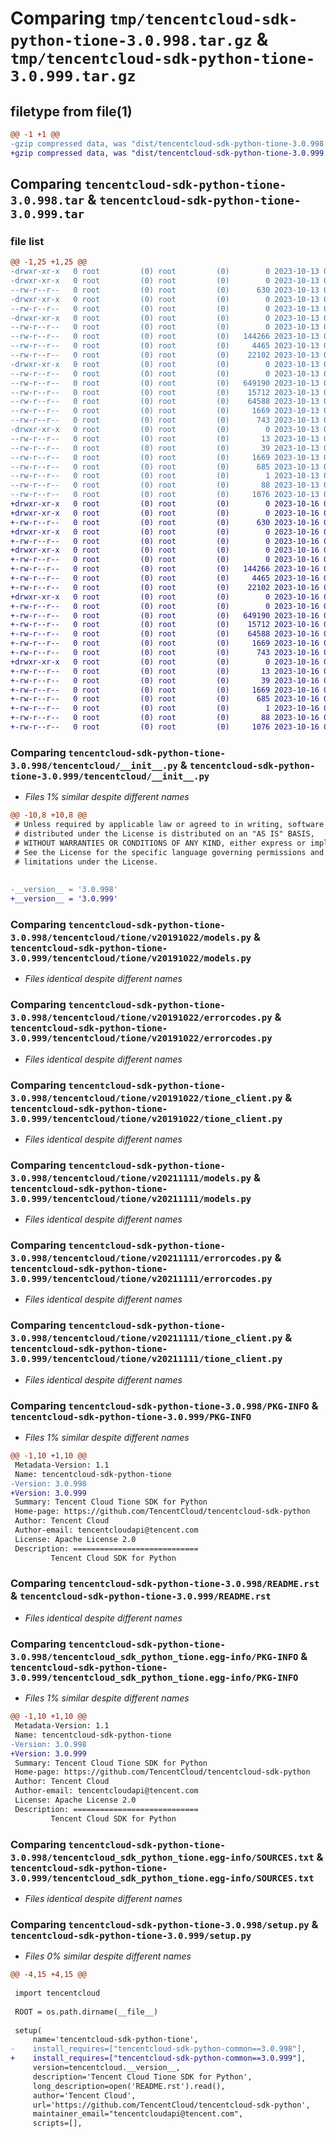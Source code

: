 # Comparing `tmp/tencentcloud-sdk-python-tione-3.0.998.tar.gz` & `tmp/tencentcloud-sdk-python-tione-3.0.999.tar.gz`

## filetype from file(1)

```diff
@@ -1 +1 @@
-gzip compressed data, was "dist/tencentcloud-sdk-python-tione-3.0.998.tar", last modified: Fri Oct 13 00:38:35 2023, max compression
+gzip compressed data, was "dist/tencentcloud-sdk-python-tione-3.0.999.tar", last modified: Mon Oct 16 00:37:42 2023, max compression
```

## Comparing `tencentcloud-sdk-python-tione-3.0.998.tar` & `tencentcloud-sdk-python-tione-3.0.999.tar`

### file list

```diff
@@ -1,25 +1,25 @@
-drwxr-xr-x   0 root         (0) root         (0)        0 2023-10-13 00:38:35.000000 tencentcloud-sdk-python-tione-3.0.998/
-drwxr-xr-x   0 root         (0) root         (0)        0 2023-10-13 00:38:35.000000 tencentcloud-sdk-python-tione-3.0.998/tencentcloud/
--rw-r--r--   0 root         (0) root         (0)      630 2023-10-13 00:38:35.000000 tencentcloud-sdk-python-tione-3.0.998/tencentcloud/__init__.py
-drwxr-xr-x   0 root         (0) root         (0)        0 2023-10-13 00:38:35.000000 tencentcloud-sdk-python-tione-3.0.998/tencentcloud/tione/
--rw-r--r--   0 root         (0) root         (0)        0 2023-10-13 00:38:35.000000 tencentcloud-sdk-python-tione-3.0.998/tencentcloud/tione/__init__.py
-drwxr-xr-x   0 root         (0) root         (0)        0 2023-10-13 00:38:35.000000 tencentcloud-sdk-python-tione-3.0.998/tencentcloud/tione/v20191022/
--rw-r--r--   0 root         (0) root         (0)        0 2023-10-13 00:38:35.000000 tencentcloud-sdk-python-tione-3.0.998/tencentcloud/tione/v20191022/__init__.py
--rw-r--r--   0 root         (0) root         (0)   144266 2023-10-13 00:38:35.000000 tencentcloud-sdk-python-tione-3.0.998/tencentcloud/tione/v20191022/models.py
--rw-r--r--   0 root         (0) root         (0)     4465 2023-10-13 00:38:35.000000 tencentcloud-sdk-python-tione-3.0.998/tencentcloud/tione/v20191022/errorcodes.py
--rw-r--r--   0 root         (0) root         (0)    22102 2023-10-13 00:38:35.000000 tencentcloud-sdk-python-tione-3.0.998/tencentcloud/tione/v20191022/tione_client.py
-drwxr-xr-x   0 root         (0) root         (0)        0 2023-10-13 00:38:35.000000 tencentcloud-sdk-python-tione-3.0.998/tencentcloud/tione/v20211111/
--rw-r--r--   0 root         (0) root         (0)        0 2023-10-13 00:38:35.000000 tencentcloud-sdk-python-tione-3.0.998/tencentcloud/tione/v20211111/__init__.py
--rw-r--r--   0 root         (0) root         (0)   649190 2023-10-13 00:38:35.000000 tencentcloud-sdk-python-tione-3.0.998/tencentcloud/tione/v20211111/models.py
--rw-r--r--   0 root         (0) root         (0)    15712 2023-10-13 00:38:35.000000 tencentcloud-sdk-python-tione-3.0.998/tencentcloud/tione/v20211111/errorcodes.py
--rw-r--r--   0 root         (0) root         (0)    64588 2023-10-13 00:38:35.000000 tencentcloud-sdk-python-tione-3.0.998/tencentcloud/tione/v20211111/tione_client.py
--rw-r--r--   0 root         (0) root         (0)     1669 2023-10-13 00:38:35.000000 tencentcloud-sdk-python-tione-3.0.998/PKG-INFO
--rw-r--r--   0 root         (0) root         (0)      743 2023-10-13 00:38:35.000000 tencentcloud-sdk-python-tione-3.0.998/README.rst
-drwxr-xr-x   0 root         (0) root         (0)        0 2023-10-13 00:38:35.000000 tencentcloud-sdk-python-tione-3.0.998/tencentcloud_sdk_python_tione.egg-info/
--rw-r--r--   0 root         (0) root         (0)       13 2023-10-13 00:38:35.000000 tencentcloud-sdk-python-tione-3.0.998/tencentcloud_sdk_python_tione.egg-info/top_level.txt
--rw-r--r--   0 root         (0) root         (0)       39 2023-10-13 00:38:35.000000 tencentcloud-sdk-python-tione-3.0.998/tencentcloud_sdk_python_tione.egg-info/requires.txt
--rw-r--r--   0 root         (0) root         (0)     1669 2023-10-13 00:38:35.000000 tencentcloud-sdk-python-tione-3.0.998/tencentcloud_sdk_python_tione.egg-info/PKG-INFO
--rw-r--r--   0 root         (0) root         (0)      685 2023-10-13 00:38:35.000000 tencentcloud-sdk-python-tione-3.0.998/tencentcloud_sdk_python_tione.egg-info/SOURCES.txt
--rw-r--r--   0 root         (0) root         (0)        1 2023-10-13 00:38:35.000000 tencentcloud-sdk-python-tione-3.0.998/tencentcloud_sdk_python_tione.egg-info/dependency_links.txt
--rw-r--r--   0 root         (0) root         (0)       88 2023-10-13 00:38:35.000000 tencentcloud-sdk-python-tione-3.0.998/setup.cfg
--rw-r--r--   0 root         (0) root         (0)     1076 2023-10-13 00:38:35.000000 tencentcloud-sdk-python-tione-3.0.998/setup.py
+drwxr-xr-x   0 root         (0) root         (0)        0 2023-10-16 00:37:42.000000 tencentcloud-sdk-python-tione-3.0.999/
+drwxr-xr-x   0 root         (0) root         (0)        0 2023-10-16 00:37:42.000000 tencentcloud-sdk-python-tione-3.0.999/tencentcloud/
+-rw-r--r--   0 root         (0) root         (0)      630 2023-10-16 00:37:42.000000 tencentcloud-sdk-python-tione-3.0.999/tencentcloud/__init__.py
+drwxr-xr-x   0 root         (0) root         (0)        0 2023-10-16 00:37:42.000000 tencentcloud-sdk-python-tione-3.0.999/tencentcloud/tione/
+-rw-r--r--   0 root         (0) root         (0)        0 2023-10-16 00:37:42.000000 tencentcloud-sdk-python-tione-3.0.999/tencentcloud/tione/__init__.py
+drwxr-xr-x   0 root         (0) root         (0)        0 2023-10-16 00:37:42.000000 tencentcloud-sdk-python-tione-3.0.999/tencentcloud/tione/v20191022/
+-rw-r--r--   0 root         (0) root         (0)        0 2023-10-16 00:37:42.000000 tencentcloud-sdk-python-tione-3.0.999/tencentcloud/tione/v20191022/__init__.py
+-rw-r--r--   0 root         (0) root         (0)   144266 2023-10-16 00:37:42.000000 tencentcloud-sdk-python-tione-3.0.999/tencentcloud/tione/v20191022/models.py
+-rw-r--r--   0 root         (0) root         (0)     4465 2023-10-16 00:37:42.000000 tencentcloud-sdk-python-tione-3.0.999/tencentcloud/tione/v20191022/errorcodes.py
+-rw-r--r--   0 root         (0) root         (0)    22102 2023-10-16 00:37:42.000000 tencentcloud-sdk-python-tione-3.0.999/tencentcloud/tione/v20191022/tione_client.py
+drwxr-xr-x   0 root         (0) root         (0)        0 2023-10-16 00:37:42.000000 tencentcloud-sdk-python-tione-3.0.999/tencentcloud/tione/v20211111/
+-rw-r--r--   0 root         (0) root         (0)        0 2023-10-16 00:37:42.000000 tencentcloud-sdk-python-tione-3.0.999/tencentcloud/tione/v20211111/__init__.py
+-rw-r--r--   0 root         (0) root         (0)   649190 2023-10-16 00:37:42.000000 tencentcloud-sdk-python-tione-3.0.999/tencentcloud/tione/v20211111/models.py
+-rw-r--r--   0 root         (0) root         (0)    15712 2023-10-16 00:37:42.000000 tencentcloud-sdk-python-tione-3.0.999/tencentcloud/tione/v20211111/errorcodes.py
+-rw-r--r--   0 root         (0) root         (0)    64588 2023-10-16 00:37:42.000000 tencentcloud-sdk-python-tione-3.0.999/tencentcloud/tione/v20211111/tione_client.py
+-rw-r--r--   0 root         (0) root         (0)     1669 2023-10-16 00:37:42.000000 tencentcloud-sdk-python-tione-3.0.999/PKG-INFO
+-rw-r--r--   0 root         (0) root         (0)      743 2023-10-16 00:37:42.000000 tencentcloud-sdk-python-tione-3.0.999/README.rst
+drwxr-xr-x   0 root         (0) root         (0)        0 2023-10-16 00:37:42.000000 tencentcloud-sdk-python-tione-3.0.999/tencentcloud_sdk_python_tione.egg-info/
+-rw-r--r--   0 root         (0) root         (0)       13 2023-10-16 00:37:42.000000 tencentcloud-sdk-python-tione-3.0.999/tencentcloud_sdk_python_tione.egg-info/top_level.txt
+-rw-r--r--   0 root         (0) root         (0)       39 2023-10-16 00:37:42.000000 tencentcloud-sdk-python-tione-3.0.999/tencentcloud_sdk_python_tione.egg-info/requires.txt
+-rw-r--r--   0 root         (0) root         (0)     1669 2023-10-16 00:37:42.000000 tencentcloud-sdk-python-tione-3.0.999/tencentcloud_sdk_python_tione.egg-info/PKG-INFO
+-rw-r--r--   0 root         (0) root         (0)      685 2023-10-16 00:37:42.000000 tencentcloud-sdk-python-tione-3.0.999/tencentcloud_sdk_python_tione.egg-info/SOURCES.txt
+-rw-r--r--   0 root         (0) root         (0)        1 2023-10-16 00:37:42.000000 tencentcloud-sdk-python-tione-3.0.999/tencentcloud_sdk_python_tione.egg-info/dependency_links.txt
+-rw-r--r--   0 root         (0) root         (0)       88 2023-10-16 00:37:42.000000 tencentcloud-sdk-python-tione-3.0.999/setup.cfg
+-rw-r--r--   0 root         (0) root         (0)     1076 2023-10-16 00:37:42.000000 tencentcloud-sdk-python-tione-3.0.999/setup.py
```

### Comparing `tencentcloud-sdk-python-tione-3.0.998/tencentcloud/__init__.py` & `tencentcloud-sdk-python-tione-3.0.999/tencentcloud/__init__.py`

 * *Files 1% similar despite different names*

```diff
@@ -10,8 +10,8 @@
 # Unless required by applicable law or agreed to in writing, software
 # distributed under the License is distributed on an "AS IS" BASIS,
 # WITHOUT WARRANTIES OR CONDITIONS OF ANY KIND, either express or implied.
 # See the License for the specific language governing permissions and
 # limitations under the License.
 
 
-__version__ = '3.0.998'
+__version__ = '3.0.999'
```

### Comparing `tencentcloud-sdk-python-tione-3.0.998/tencentcloud/tione/v20191022/models.py` & `tencentcloud-sdk-python-tione-3.0.999/tencentcloud/tione/v20191022/models.py`

 * *Files identical despite different names*

### Comparing `tencentcloud-sdk-python-tione-3.0.998/tencentcloud/tione/v20191022/errorcodes.py` & `tencentcloud-sdk-python-tione-3.0.999/tencentcloud/tione/v20191022/errorcodes.py`

 * *Files identical despite different names*

### Comparing `tencentcloud-sdk-python-tione-3.0.998/tencentcloud/tione/v20191022/tione_client.py` & `tencentcloud-sdk-python-tione-3.0.999/tencentcloud/tione/v20191022/tione_client.py`

 * *Files identical despite different names*

### Comparing `tencentcloud-sdk-python-tione-3.0.998/tencentcloud/tione/v20211111/models.py` & `tencentcloud-sdk-python-tione-3.0.999/tencentcloud/tione/v20211111/models.py`

 * *Files identical despite different names*

### Comparing `tencentcloud-sdk-python-tione-3.0.998/tencentcloud/tione/v20211111/errorcodes.py` & `tencentcloud-sdk-python-tione-3.0.999/tencentcloud/tione/v20211111/errorcodes.py`

 * *Files identical despite different names*

### Comparing `tencentcloud-sdk-python-tione-3.0.998/tencentcloud/tione/v20211111/tione_client.py` & `tencentcloud-sdk-python-tione-3.0.999/tencentcloud/tione/v20211111/tione_client.py`

 * *Files identical despite different names*

### Comparing `tencentcloud-sdk-python-tione-3.0.998/PKG-INFO` & `tencentcloud-sdk-python-tione-3.0.999/PKG-INFO`

 * *Files 1% similar despite different names*

```diff
@@ -1,10 +1,10 @@
 Metadata-Version: 1.1
 Name: tencentcloud-sdk-python-tione
-Version: 3.0.998
+Version: 3.0.999
 Summary: Tencent Cloud Tione SDK for Python
 Home-page: https://github.com/TencentCloud/tencentcloud-sdk-python
 Author: Tencent Cloud
 Author-email: tencentcloudapi@tencent.com
 License: Apache License 2.0
 Description: ============================
         Tencent Cloud SDK for Python
```

### Comparing `tencentcloud-sdk-python-tione-3.0.998/README.rst` & `tencentcloud-sdk-python-tione-3.0.999/README.rst`

 * *Files identical despite different names*

### Comparing `tencentcloud-sdk-python-tione-3.0.998/tencentcloud_sdk_python_tione.egg-info/PKG-INFO` & `tencentcloud-sdk-python-tione-3.0.999/tencentcloud_sdk_python_tione.egg-info/PKG-INFO`

 * *Files 1% similar despite different names*

```diff
@@ -1,10 +1,10 @@
 Metadata-Version: 1.1
 Name: tencentcloud-sdk-python-tione
-Version: 3.0.998
+Version: 3.0.999
 Summary: Tencent Cloud Tione SDK for Python
 Home-page: https://github.com/TencentCloud/tencentcloud-sdk-python
 Author: Tencent Cloud
 Author-email: tencentcloudapi@tencent.com
 License: Apache License 2.0
 Description: ============================
         Tencent Cloud SDK for Python
```

### Comparing `tencentcloud-sdk-python-tione-3.0.998/tencentcloud_sdk_python_tione.egg-info/SOURCES.txt` & `tencentcloud-sdk-python-tione-3.0.999/tencentcloud_sdk_python_tione.egg-info/SOURCES.txt`

 * *Files identical despite different names*

### Comparing `tencentcloud-sdk-python-tione-3.0.998/setup.py` & `tencentcloud-sdk-python-tione-3.0.999/setup.py`

 * *Files 0% similar despite different names*

```diff
@@ -4,15 +4,15 @@
 
 import tencentcloud
 
 ROOT = os.path.dirname(__file__)
 
 setup(
     name='tencentcloud-sdk-python-tione',
-    install_requires=["tencentcloud-sdk-python-common==3.0.998"],
+    install_requires=["tencentcloud-sdk-python-common==3.0.999"],
     version=tencentcloud.__version__,
     description='Tencent Cloud Tione SDK for Python',
     long_description=open('README.rst').read(),
     author='Tencent Cloud',
     url='https://github.com/TencentCloud/tencentcloud-sdk-python',
     maintainer_email="tencentcloudapi@tencent.com",
     scripts=[],
```

